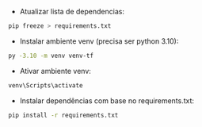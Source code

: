 - Atualizar lista de dependencias:
```bash 
pip freeze > requirements.txt
```

- Instalar ambiente venv (precisa ser python 3.10):
```bash 
py -3.10 -m venv venv-tf
```

- Ativar ambiente venv:
```bash 
venv\Scripts\activate
```

- Instalar dependências com base no requirements.txt:
```bash 
pip install -r requirements.txt
```
